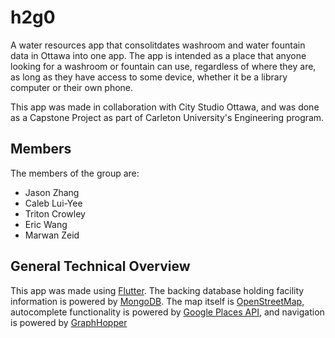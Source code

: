 # h2g0
A water resources app that consolitdates washroom and water fountain data in Ottawa into one app.
The app is intended as a place that anyone looking for a washroom or fountain can use, regardless
of where they are, as long as they have access to some device, whether it be a library computer
or their own phone.

This app was made in collaboration with City Studio Ottawa, and was done as a Capstone Project
as part of Carleton University's Engineering program.

## Members
The members of the group are:
- Jason Zhang
- Caleb Lui-Yee
- Triton Crowley
- Eric Wang
- Marwan Zeid

## General Technical Overview
This app was made using [Flutter](https://flutter.dev/). The backing database holding facility information is powered by [MongoDB](https://www.mongodb.com/).
The map itself is [OpenStreetMap](https://www.openstreetmap.org/about), autocomplete functionality is powered by [Google Places API](https://developers.google.com/maps/documentation/places/web-service/overview), and navigation is
powered by [GraphHopper](https://www.graphhopper.com/)
